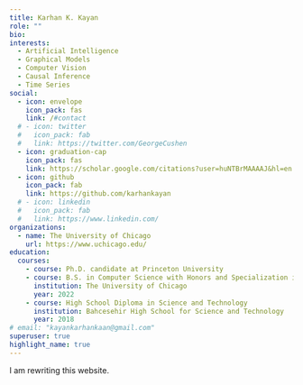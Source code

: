 ```yaml
---
title: Karhan K. Kayan
role: ""
bio: 
interests:
  - Artificial Intelligence
  - Graphical Models
  - Computer Vision
  - Causal Inference
  - Time Series
social:
  - icon: envelope
    icon_pack: fas
    link: /#contact
  # - icon: twitter
  #   icon_pack: fab
  #   link: https://twitter.com/GeorgeCushen
  - icon: graduation-cap
    icon_pack: fas
    link: https://scholar.google.com/citations?user=huNTBrMAAAAJ&hl=en
  - icon: github
    icon_pack: fab
    link: https://github.com/karhankayan
  # - icon: linkedin
  #   icon_pack: fab
  #   link: https://www.linkedin.com/
organizations:
  - name: The University of Chicago
    url: https://www.uchicago.edu/
education:
  courses:
    - course: Ph.D. candidate at Princeton University
    - course: B.S. in Computer Science with Honors and Specialization in Machine Learning & B.S. in Mathematics with Honors
      institution: The University of Chicago
      year: 2022 
    - course: High School Diploma in Science and Technology
      institution: Bahcesehir High School for Science and Technology
      year: 2018
# email: "kayankarhankaan@gmail.com"
superuser: true
highlight_name: true
---
```

I am rewriting this website. 
<!-- I'm a Computer Science Ph.D. student at Princeton University. -->

<!-- I am fascinated by the interplay between machine learning, graphical models, causal inference, and computer vision. Recently I've been thinking about
* How generative machine learning models such as VAEs and GANs can be integrated into causal inference to solve latent confounding.
* How methods of graphical models can be incorporated into fair machine learning. 
* Large scale causal inference on time series datasets using representation learning algorithms.   -->

<!-- {{< icon name="download" pack="fas" >}} Download my {{< staticref "uploads/resume_cv.pdf" "newtab" >}}resumé{{< /staticref >}}. -->